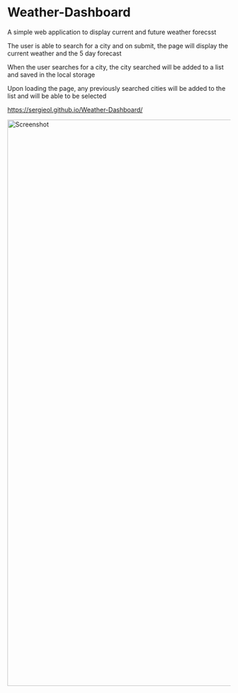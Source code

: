 # Weather-Dashboard

A simple web application to display current and future weather forecsst

The user is able to search for a city and on submit, the page will display the current weather and the 5 day forecast

When the user searches for a city, the city searched will be added to a list and saved in the local storage

Upon loading the page, any previously searched cities will be added to the list and will be able to be selected

https://sergieol.github.io/Weather-Dashboard/


<img width="1276" alt="Screenshot" src="https://user-images.githubusercontent.com/98509170/159146439-966ecfdd-65a1-46aa-b4e7-aa658437a0bc.png">
